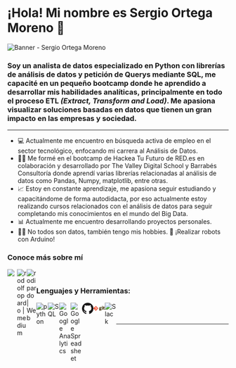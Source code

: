 # ¡Hola! Mi nombre es Sergio Ortega Moreno 👋
![Banner - Sergio Ortega Moreno](https://github.com/Sergy4697/Sergy4697/assets/31072988/5582b563-3878-44fc-84ac-42ffc6212a5d)

### Soy un analista de datos especializado en Python con librerías de análisis de datos y petición de Querys mediante SQL, me capacité en un pequeño bootcamp donde he aprendido a desarrollar mis habilidades analíticas, principalmente en todo el proceso ETL *(Extract, Transform and Load)*. Me apasiona visualizar soluciones basadas en datos que tienen un gran impacto en las empresas y sociedad.
---
* 💻 Actualmente me encuentro en búsqueda activa de empleo en el sector tecnológico, enfocando mi carrera al Análisis de Datos.
* 👨‍🎓 Me formé en el bootcamp de Hackea Tu Futuro de RED.es en colaboración y desarrollado por The Valley Digital School y Barrabés Consultoría donde aprendí varias librerías relacionadas al análisis de datos como Pandas, Numpy, matplotlib, entre otras.
* 📈 Estoy en constante aprendizaje, me apasiona seguir estudiando y capacitándome de forma autodidacta, por eso actualmente estoy realizando cursos relacionados con el análisis de datos para seguir completando mis conocimientos en el mundo del Big Data.
* 📊 Actualmente me encuentro desarrollando proyectos personales.
* 🏊‍♂️ No todos son datos, también tengo mis hobbies. 🤖 ¡Realizar robots con Arduino!

### Conoce más sobre mí

[<img align="left"  width="22px" src="https://cdn.jsdelivr.net/npm/simple-icons@3.4.0/icons/linkedin.svg" />](https://www.linkedin.com/in/sergioortegamoreno/)

[<img align="left" alt="rodolfopardo | medium" width="22px" src="https://cdn.jsdelivr.net/npm/simple-icons@3.4.0/icons/medium.svg" />](https://medium.com/@rodolfopardo)

[<img align="left" alt="rodipardo | Web" width="22px" src="https://cdn.jsdelivr.net/npm/simple-icons@3.9.0/icons/javascript.svg" />](https://www.rodolfopardo.netlify.app)

<br />

### Lenguajes y Herramientas:

<img align="left" alt="python" width="26px" src="https://cdn.jsdelivr.net/npm/simple-icons@3.4.0/icons/python.svg" />

<img align="left" alt="SQL" width="26px" src="https://cdn.jsdelivr.net/npm/simple-icons@3.4.0/icons/postgresql.svg" />

<img align="left" alt="Google Analytics" width="26px" src="https://cdn.jsdelivr.net/npm/simple-icons@3.9.0/icons/googleanalytics.svg" />

<img align="left" alt="Google Spreadsheet" width="26px" src="https://cdn.jsdelivr.net/npm/simple-icons@3.9.0/icons/googlesheets.svg" />

<img align="left" alt="GitHub" width="26px" src="https://raw.githubusercontent.com/github/explore/78df643247d429f6cc873026c0622819ad797942/topics/github/github.png" />

<img align="left" alt="Git" width="26px" src="https://raw.githubusercontent.com/github/explore/80688e429a7d4ef2fca1e82350fe8e3517d3494d/topics/git/git.png" />

<img align="left" alt="Slack" width="26px" src="https://cdn.jsdelivr.net/npm/simple-icons@3.9.0/icons/slack.svg" />

<br />
<br />

<!-- BLOG-POST-LIST:END -->
---

[medium]: https://medium.com/@rodolfopardo
[linkedin]: linkedin.com/in/rodolfopardo
